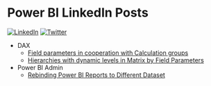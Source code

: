 # Power BI LinkedIn Posts

[![LinkedIn](https://img.shields.io/badge/linkedin-%230077B5.svg?style=for-the-badge&logo=linkedin&logoColor=white)](https://www.linkedin.com/in/%C5%A1t%C4%9Bp%C3%A1n-re%C5%A1l-464084152/) [![Twitter](https://img.shields.io/badge/twitter-%231DA1F2.svg?style=for-the-badge&logo=Twitter&logoColor=white)](https://twitter.com/tpnRel1)


- DAX 
    - [Field parameters in cooperation with Calculation groups](https://github.com/tirnovar/power-bi-linkedin-posts/tree/main/Topics/DAX/Field%20parameters%20in%20cooperation%20with%20Calculation%20groups)
    - [Hierarchies with dynamic levels in Matrix by Field Parameters](https://github.com/tirnovar/power-bi-linkedin-posts/tree/main/Topics/DAX/Hierarchies%20with%20dynamic%20levels%20in%20Matrix%20by%20Field%20Parameters)
- Power BI Admin
    - [Rebinding Power BI Reports to Different Dataset](https://github.com/tirnovar/power-bi-linkedin-posts/tree/main/Topics/Power%20BI%20Admin/Rebinding%20Power%20BI%20Reports%20to%20Different%20Dataset)
